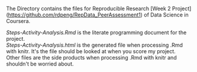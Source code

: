 The Directory contains the files for Reproducible Research [Week 2 Project] (https://github.com/rdpeng/RepData_PeerAssessment1) of Data Science in Coursera. 

*Steps-Activity-Analysis.Rmd* is the literate programming document for the project.  
*Steps-Activity-Analysis.html* is the generated file when processing .Rmd with knitr. It's the file should be looked at when you score my project.  
Other files are the side products when processing .Rmd with knitr and shouldn't be worried about.

